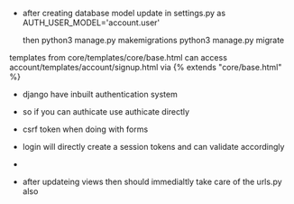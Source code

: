 - after creating database model update in settings.py as
  AUTH_USER_MODEL='account.user'

  then python3 manage.py makemigrations
  python3 manage.py migrate

templates from core/templates/core/base.html can access account/templates/account/signup.html
via {% extends "core/base.html" %}

- django have inbuilt authentication system
- so if you can authicate use authicate directly
- csrf token when doing with forms
- login will directly create a session tokens and can validate accordingly
-

- after updateing views then should immedialtly take care of the urls.py also
